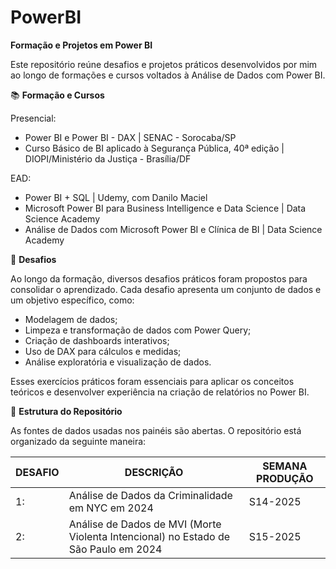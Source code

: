 # PowerBI
**Formação e Projetos em Power BI**

Este repositório reúne desafios e projetos práticos desenvolvidos por mim ao longo de formações e cursos voltados à Análise de Dados com Power BI.

📚 **Formação e Cursos**

Presencial:
* Power BI e Power BI - DAX | SENAC - Sorocaba/SP
* Curso Básico de BI aplicado à Segurança Pública, 40ª edição | DIOPI/Ministério da Justiça - Brasília/DF

EAD:
* Power BI + SQL | Udemy, com Danilo Maciel
* Microsoft Power BI para Business Intelligence e Data Science | Data Science Academy
* Análise de Dados com Microsoft Power BI e Clínica de BI | Data Science Academy

📌 **Desafios**

Ao longo da formação, diversos desafios práticos foram propostos para consolidar o aprendizado. Cada desafio apresenta um conjunto de dados e um objetivo específico, como:
* Modelagem de dados;
* Limpeza e transformação de dados com Power Query;
* Criação de dashboards interativos;
* Uso de DAX para cálculos e medidas;
* Análise exploratória e visualização de dados.

Esses exercícios práticos foram essenciais para aplicar os conceitos teóricos e desenvolver experiência na criação de relatórios no Power BI.

📁 **Estrutura do Repositório**

As fontes de dados usadas nos painéis são abertas. O repositório está organizado da seguinte maneira:

|DESAFIO | DESCRIÇÃO | SEMANA PRODUÇÃO |
| --- | --- | --- |
|1:|	Análise de Dados da Criminalidade em NYC em 2024 | S14-2025 |
|2:|	Análise de Dados de MVI (Morte Violenta Intencional) no Estado de São Paulo em 2024 | S15-2025 |

